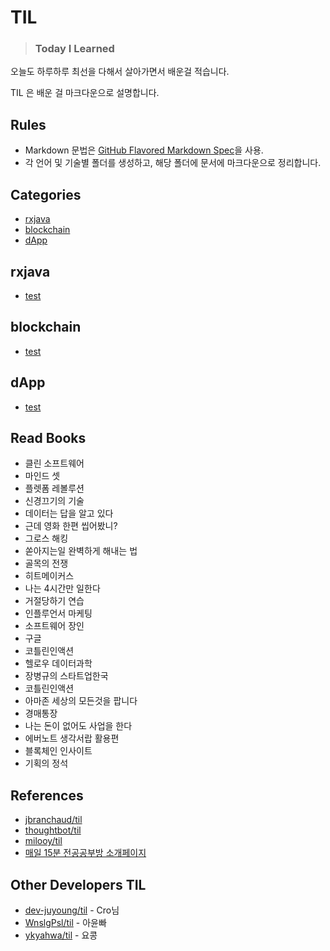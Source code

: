 # TIL

> ### Today I Learned

오늘도 하루하루 최선을 다해서 살아가면서 배운걸 적습니다.

TIL 은 배운 걸 마크다운으로 설명합니다.

## Rules

* Markdown 문법은 [GitHub Flavored Markdown Spec](https://help.github.com/categories/writing-on-github/)을 사용.
* 각 언어 및 기술별 폴더를 생성하고, 해당 폴더에 문서에 마크다운으로 정리합니다.

## Categories

* [rxjava](#rxjava)
* [blockchain](#blockchain)
* [dApp](#dapp)

## rxjava

* [test](https://github.com/bear2u/til/blob/master/rxjava/test.md)

## blockchain

* [test](https://github.com/bear2u/til/blob/master/blockchain/test.md)

## dApp

* [test](https://github.com/bear2u/til/blob/master/dapp/test.md)

## Read Books

* 클린 소프트웨어
* 마인드 셋
* 플렛폼 레볼루션
* 신경끄기의 기술
* 데이터는 답을 알고 있다
* 근데 영화 한편 씹어봤니?
* 그로스 해킹
* 쏟아지는일 완벽하게 해내는 법
* 골목의 전쟁
* 히트메이커스
* 나는 4시간만 일한다
* 거절당하기 연습
* 인플루언서 마케팅
* 소프트웨어 장인
* 구글
* 코틀린인액션
* 헬로우 데이터과학
* 장병규의 스타트업한국
* 코틀린인액션
* 아마존 세상의 모든것을 팝니다
* 경매통장
* 나는 돈이 없어도 사업을 한다
* 에버노트 생각서랍 활용편
* 블록체인 인사이트
* 기획의 정석

## References

* [jbranchaud/til](https://github.com/jbranchaud/til)
* [thoughtbot/til](https://github.com/thoughtbot/til)
* [milooy/til](https://github.com/milooy/TIL)
* [매일 15분 전공공부방 소개페이지](https://goo.gl/jGGjs6)

## Other Developers TIL

* [dev-juyoung/til](https://github.com/dev-juyoung/til) - Cro님
* [WnslgPsl/til](https://github.com/WnslgPsl/til) - 아윤빠
* [ykyahwa/til](https://github.com/ykyahwa/TIL) - 요콩



